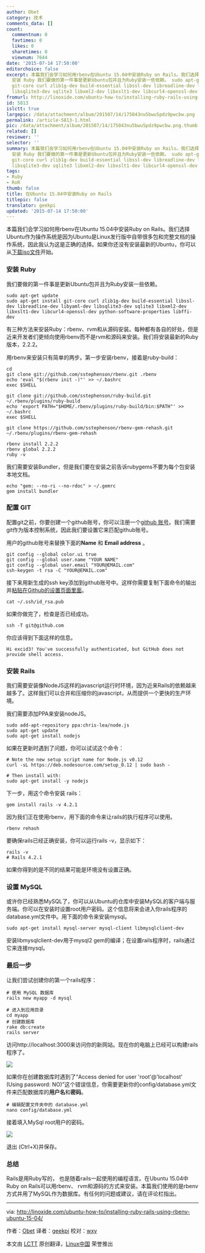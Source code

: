 ```yaml
---
author: Obet
category: 技术
comments_data: []
count:
  commentnum: 0
  favtimes: 0
  likes: 0
  sharetimes: 0
  viewnum: 7644
date: '2015-07-14 17:50:00'
editorchoice: false
excerpt: 本篇我们会学习如何用rbenv在Ubuntu 15.04中安装Ruby on Rails。我们选择Ubuntu作为操作系统是因为Ubuntu是Linux发行版中自带很多包和完整文档的操作系统，因此我认为这是正确的选择。如果你还没有安装最新的Ubuntu，你可以从下载iso文件开始。
  安装 Ruby 我们要做的第一件事是更新Ubuntu包并且为Ruby安装一些依赖。 sudo apt-get update sudo apt-get install
  git-core curl zlib1g-dev build-essential libssl-dev libreadline-dev libyaml-dev
  libsqlite3-dev sqlite3 libxml2-dev libxslt1-dev libcurl4-openssl-dev python-software-
fromurl: http://linoxide.com/ubuntu-how-to/installing-ruby-rails-using-rbenv-ubuntu-15-04/
id: 5813
islctt: true
largepic: /data/attachment/album/201507/14/175043nu5bwu5pdz9pwcbw.png
permalink: /article-5813-1.html
pic: /data/attachment/album/201507/14/175043nu5bwu5pdz9pwcbw.png.thumb.jpg
related: []
reviewer: ''
selector: ''
summary: 本篇我们会学习如何用rbenv在Ubuntu 15.04中安装Ruby on Rails。我们选择Ubuntu作为操作系统是因为Ubuntu是Linux发行版中自带很多包和完整文档的操作系统，因此我认为这是正确的选择。如果你还没有安装最新的Ubuntu，你可以从下载iso文件开始。
  安装 Ruby 我们要做的第一件事是更新Ubuntu包并且为Ruby安装一些依赖。 sudo apt-get update sudo apt-get install
  git-core curl zlib1g-dev build-essential libssl-dev libreadline-dev libyaml-dev
  libsqlite3-dev sqlite3 libxml2-dev libxslt1-dev libcurl4-openssl-dev python-software-
tags:
- Ruby
- RoR
thumb: false
title: 在Ubuntu 15.04中安装Ruby on Rails
titlepic: false
translator: geekpi
updated: '2015-07-14 17:50:00'
---
```


本篇我们会学习如何用rbenv在Ubuntu 15.04中安装Ruby on Rails。我们选择Ubuntu作为操作系统是因为Ubuntu是Linux发行版中自带很多包和完整文档的操作系统，因此我认为这是正确的选择。如果你还没有安装最新的Ubuntu，你可以从[下载iso文件](http://release.ubuntu.com/15.04)开始。


### 安装 Ruby


我们要做的第一件事是更新Ubuntu包并且为Ruby安装一些依赖。



```
sudo apt-get update
sudo apt-get install git-core curl zlib1g-dev build-essential libssl-dev libreadline-dev libyaml-dev libsqlite3-dev sqlite3 libxml2-dev libxslt1-dev libcurl4-openssl-dev python-software-properties libffi-dev

```

有三种方法来安装Ruby：rbenv、rvm和从源码安装。每种都有各自的好处，但是近来开发者们更倾向使用rbenv而不是rvm和源码来安装。我们将安装最新的Ruby版本，2.2.2。


用rbenv来安装只有简单的两步。第一步安装rbenv，接着是ruby-build：



```
cd
git clone git://github.com/sstephenson/rbenv.git .rbenv
echo 'eval "$(rbenv init -)"' >> ~/.bashrc
exec $SHELL

git clone git://github.com/sstephenson/ruby-build.git ~/.rbenv/plugins/ruby-build
echo 'export PATH="$HOME/.rbenv/plugins/ruby-build/bin:$PATH"' >> ~/.bashrc
exec $SHELL

git clone https://github.com/sstephenson/rbenv-gem-rehash.git ~/.rbenv/plugins/rbenv-gem-rehash

rbenv install 2.2.2
rbenv global 2.2.2
ruby -v

```

我们需要安装Bundler，但是我们要在安装之前告诉rubygems不要为每个包安装本地文档。



```
echo "gem: --no-ri --no-rdoc" > ~/.gemrc
gem install bundler

```

### 配置 GIT


配置git之前，你要创建一个github账号，你可以注册一个[github 账号](http://github.com)。我们需要git作为版本控制系统，因此我们要设置它来匹配github账号。


用户的github账号来替换下面的**Name** 和 **Email address** 。



```
git config --global color.ui true
git config --global user.name "YOUR NAME"
git config --global user.email "YOUR@EMAIL.com"
ssh-keygen -t rsa -C "YOUR@EMAIL.com"

```

接下来用新生成的ssh key添加到github账号中。这样你需要复制下面命令的输出并[粘贴在Github的设置页面里面](https://github.com/settings/ssh)。



```
cat ~/.ssh/id_rsa.pub

```

如果你做完了，检查是否已经成功。



```
ssh -T git@github.com

```

你应该得到下面这样的信息。



```
Hi excid3! You've successfully authenticated, but GitHub does not provide shell access.

```

### 安装 Rails


我们需要安装像NodeJS这样的javascript运行时环境，因为近来Rails的依赖越来越多了。这样我们可以合并和压缩你的javascript，从而提供一个更快的生产环境。


我们需要添加PPA来安装nodeJS。



```
sudo add-apt-repository ppa:chris-lea/node.js
sudo apt-get update
sudo apt-get install nodejs

```

如果在更新时遇到了问题，你可以试试这个命令：



```
# Note the new setup script name for Node.js v0.12
curl -sL https://deb.nodesource.com/setup_0.12 | sudo bash -

# Then install with:
sudo apt-get install -y nodejs

```

下一步，用这个命令安装 rails：



```
gem install rails -v 4.2.1

```

因为我们正在使用rbenv，用下面的命令来让rails的执行程序可以使用。



```
rbenv rehash

```

要确保rails已经正确安装，你可以运行rails -v，显示如下：



```
rails -v
# Rails 4.2.1

```

如果你得到的是不同的结果可能是环境没有设置正确。


### 设置 MySQL


或许你已经熟悉MySQL了，你可以从Ubuntu的仓库中安装MySQL的客户端与服务端。你可以在安装时设置root用户密码。这个信息将来会进入你rails程序的database.yml文件中。用下面的命令来安装mysql。



```
sudo apt-get install mysql-server mysql-client libmysqlclient-dev

```

安装libmysqlclient-dev用于mysql2 gem的编译；在设置rails程序时，rails通过它来连接mysql。


### 最后一步


让我们尝试创建你的第一个rails程序：



```
# 使用 MySQL 数据库
rails new myapp -d mysql

# 进入到应用目录
cd myapp
# 创建数据库
rake db:create
rails server

```

访问http://localhost:3000来访问你的新网站。现在你的电脑上已经可以构建rails程序了。


![](/data/attachment/album/201507/14/175043nu5bwu5pdz9pwcbw.png)


如果你在创建数据库时遇到了“Access denied for user 'root'@'localhost' (Using password: NO)”这个错误信息，你需要更新你的config/database.yml文件来匹配数据库的**用户名**和**密码**。



```
# 编辑配置文件夹中的 database.yml
nano config/database.yml

```

接着填入MySql root用户的密码。


![](/data/attachment/album/201507/14/175019xnnzn3h22toez1a2.png)


退出 (Ctrl+X)并保存。


### 总结


Rails是用Ruby写的， 也是随着rails一起使用的编程语言。在Ubuntu 15.04中Ruby on Rails可以用rbenv、 rvm和源码的方式来安装。本篇我们使用的是rbenv方式并用了MySQL作为数据库。有任何的问题或建议，请在评论栏指出。




---


via: <http://linoxide.com/ubuntu-how-to/installing-ruby-rails-using-rbenv-ubuntu-15-04/>


作者：[Obet](http://linoxide.com/author/obetp/) 译者：[geekpi](https://github.com/geekpi) 校对：[wxy](https://github.com/wxy)


本文由 [LCTT](https://github.com/LCTT/TranslateProject) 原创翻译，[Linux中国](https://linux.cn/) 荣誉推出